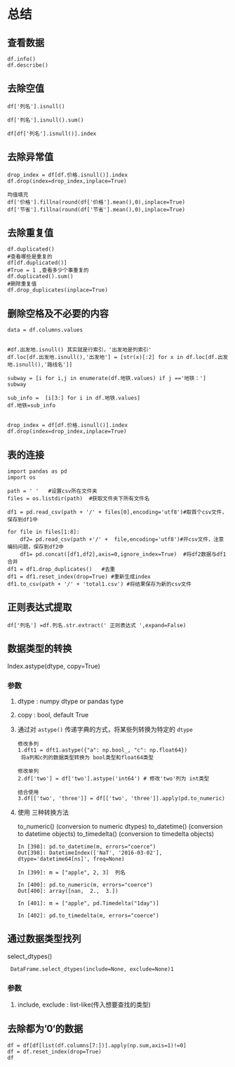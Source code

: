 # 总结

## 查看数据

```
df.info()
df.describe()
```



## 去除空值

```
df['列名'].isnull()

df['列名'].isnull().sum()

df[df['列名'].isnull()].index
```



## 去除异常值

```
drop_index = df[df.价格.isnull()].index
df.drop(index=drop_index,inplace=True)

均值填充
df['价格'].fillna(round(df['价格'].mean(),0),inplace=True)
df['节省'].fillna(round(df['节省'].mean(),0),inplace=True)
```



## 去除重复值

```
df.duplicated()
#查看哪些是重复的
df[df.duplicated()]
#True = 1 ,查看多少个事重复的
df.duplicated().sum()
#删除重复值
df.drop_duplicates(inplace=True)
```



## 删除空格及不必要的内容

```
data = df.columns.values


#df.出发地.isnull() 其实就是行索引，'出发地是列索引'
df.loc[df.出发地.isnull(),'出发地'] = [str(x)[:2] for x in df.loc[df.出发地.isnull(),'路线名']]

subway = [i for i,j in enumerate(df.地铁.values) if j =='地铁：']
subway

sub_info =  [i[3:] for i in df.地铁.values]
df.地铁=sub_info


drop_index = df[df.价格.isnull()].index
df.drop(index=drop_index,inplace=True)
```



## 表的连接

```
import pandas as pd
import os

path = ' '   #设置csv所在文件夹
files = os.listdir(path)  #获取文件夹下所有文件名

df1 = pd.read_csv(path + '/' + files[0],encoding='utf8')#取首个csv文件，保存到df1中

for file in files[1:8]:    
    df2= pd.read_csv(path +'/' +  file,encoding='utf8')#开csv文件，注意编码问题，保存到df2中
    df1= pd.concat([df1,df2],axis=0,ignore_index=True)  #将df2数据与df1合并
df1 = df1.drop_duplicates()   #去重
df1 = df1.reset_index(drop=True) #重新生成index
df1.to_csv(path + '/' + 'total1.csv') #将结果保存为新的csv文件

```



## 正则表达式提取

```
df['列名'] =df.列名.str.extract(' 正则表达式 ',expand=False)
```





## 数据类型的转换

Index.astype(dtype, copy=True)

### 参数

1. dtype : numpy dtype or pandas type
2. copy : bool, default True



1. 通过对 `astype()` 传递字典的方式，将某些列转换为特定的 `dtype` 

   ```
   修改多列
   1.dft1 = dft1.astype({"a": np.bool_, "c": np.float64})
   	将a列和c列的数据类型转换为 bool类型和float64类型
   
   修改单列
   2.df['two'] = df['two'].astype('int64') # 修改'two'列为 int类型
   
   结合使用
   3.df[['two', 'three']] = df[['two', 'three']].apply(pd.to_numeric)
   ```

2. 使用 三种转换方法

   to_numeric() (conversion to numeric dtypes)
   to_datetime() (conversion to datetime objects)
   to_timedelta() (conversion to timedelta objects)

   ```text
   In [398]: pd.to_datetime(m, errors="coerce")
   Out[398]: DatetimeIndex(['NaT', '2016-03-02'], dtype='datetime64[ns]', freq=None)
   
   In [399]: m = ["apple", 2, 3]  列名
   
   In [400]: pd.to_numeric(m, errors="coerce")
   Out[400]: array([nan,  2.,  3.])
   
   In [401]: m = ["apple", pd.Timedelta("1day")]
   
   In [402]: pd.to_timedelta(m, errors="coerce")
   ```



## 通过数据类型找列

select_dtypes()

```
 DataFrame.select_dtypes(include=None, exclude=None)1
```

### 参数

1. include, exclude : list-like(传入想要查找的类型)





## 去除都为’0‘的数据

```
df = df[df[list(df.columns[7:])].apply(np.sum,axis=1)!=0]
df = df.reset_index(drop=True)
df
```

